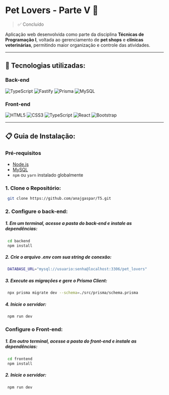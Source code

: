 # Pet Lovers - Parte V 🐾
>✅ Concluído

Aplicação web desenvolvida como parte da disciplina **Técnicas de Programação I**, voltada ao gerenciamento de **pet shops** e **clínicas veterinárias**, permitindo maior organização e controle das atividades.

---

## 🔧 Tecnologias utilizadas:

### Back-end
![TypeScript](https://img.shields.io/badge/typescript-%23007ACC.svg?style=for-the-badge&logo=typescript&logoColor=white)
![Fastify](https://img.shields.io/badge/fastify-%23000000.svg?style=for-the-badge&logo=fastify&logoColor=white)
![Prisma](https://img.shields.io/badge/Prisma-3982CE?style=for-the-badge&logo=Prisma&logoColor=white)
![MySQL](https://img.shields.io/badge/mysql-4479A1.svg?style=for-the-badge&logo=mysql&logoColor=white)

### Front-end
![HTML5](https://img.shields.io/badge/html5-%23E34F26.svg?style=for-the-badge&logo=html5&logoColor=white)
![CSS3](https://img.shields.io/badge/css3-%231572B6.svg?style=for-the-badge&logo=css3&logoColor=white)
![TypeScript](https://img.shields.io/badge/typescript-%23007ACC.svg?style=for-the-badge&logo=typescript&logoColor=white)
![React](https://img.shields.io/badge/react-%2320232a.svg?style=for-the-badge&logo=react&logoColor=%2361DAFB)
![Bootstrap](https://img.shields.io/badge/bootstrap-%238511FA.svg?style=for-the-badge&logo=bootstrap&logoColor=white)

---

## 📋 Guia de Instalação:

### Pré-requisitos
- [Node.js](https://nodejs.org/)
- [MySQL](https://www.mysql.com/)
- `npm` ou `yarn` instalado globalmente

### 1. Clone o Repositório:

```bash
 git clone https://github.com/anajgaspar/T5.git
  ```
### 2. Configure o back-end:

##### 1. Em um terminal, acesse a pasta do back-end e instale as dependências:

```bash
 cd backend
 npm install
```

##### 2. Crie o arquivo .env com sua string de conexão:

```bash
 DATABASE_URL="mysql://usuario:senha@localhost:3306/pet_lovers"
  ```

##### 3. Execute as migrações e gere o Prisma Client:

```bash
 npx prisma migrate dev --schema=./src/prisma/schema.prisma
```

##### 4. Inicie o servidor:

```bash
 npm run dev
```

### Configure o Front-end:

##### 1. Em outro terminal, acesse a pasta do front-end e instale as dependências:

```bash
 cd frontend
 npm install
```

##### 2. Inicie o servidor:

```bash
 npm run dev
```

